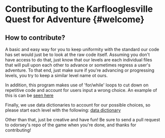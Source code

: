 Contributing to the Karflooglesville Quest for Adventure {#welcome}
=====================

How to contribute?
---------

A basic and easy way for you to keep uniformity with the standard our code has set would just be to look at the raw code itself.
Assuming you don't have access to do that, just know that our levels are each individual files that will pull upon each other to advance or
sometimes regress a user's adventure. To that end, just make sure if you're advancing or progressing levels, you try to 
keep a similar level name ot ours.

In addition, this program makes use of 'for/while' loops to cut down on repetitive code and account for users input a wrong choice. An example of this is can be [seen here](http://i.imgur.com/PLFhe9r.png)
      
Finally, we use data dictionaries to account for our possible choices, so please start each level with the following:
[data dictionary](http://i.imgur.com/p00z0O7.png)

Other than that, just be creative and have fun! Be sure to send a pull request to odorsey's repo of the game when you're done, and thanks for contributing!
